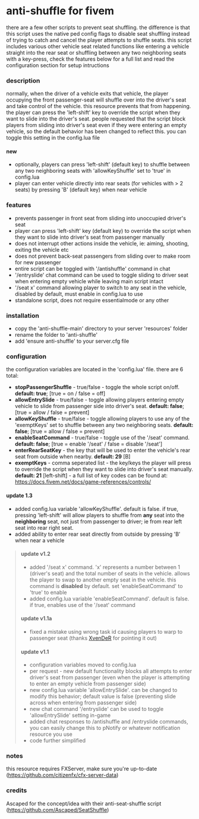 # anti-shuffle for fivem
there are a few other scripts to prevent seat shuffling. the difference is that this script uses the native ped config flags to disable seat shuffling instead of trying to catch and cancel the player attempts to shuffle seats. this script includes various other vehicle seat related functions like entering a vehicle straight into the rear seat or shuffling between any two neighboring seats with a key-press, check the features below for a full list and read the configuration section for setup intructions

### description
normally, when the driver of a vehicle exits that vehicle, the player occupying the front passenger-seat will shuffle over into the driver's seat and take control of the vehicle. this resource prevents that from happening. the player can press the 'left-shift' key to override the script when they want to slide into the driver's seat. people requested that the script block players from sliding into driver's seat even if they were entering an empty vehicle, so the default behavior has been changed to reflect this. you can toggle this setting in the config.lua file

#### new
* optionally, players can press 'left-shift' (default key) to shuffle between any two neighboring seats with 'allowKeyShuffle' set to 'true' in config.lua
* player can enter vehicle directly into rear seats (for vehicles with > 2 seats) by pressing 'B' (default key) when near vehicle
### features
* prevents passenger in front seat from sliding into unoccupied driver's seat
* player can press 'left-shift' key (default key) to override the script when they want to slide into driver's seat from passenger manually
* does not interrupt other actions inside the vehicle, ie: aiming, shooting, exiting the vehicle etc
* does not prevent back-seat passengers from sliding over to make room for new passenger
* entire script can be toggled with '/antishuffle' command in chat
* '/entryslide' chat command can be used to toggle sliding to driver seat when entering empty vehicle while leaving main script intact
* '/seat x' command allowing player to switch to any seat in the vehicle, disabled by default, must enable in config.lua to use
* standalone script, does not require essentialmode or any other

### installation
* copy the 'anti-shuffle-main' directory to your server 'resources' folder
* rename the folder to 'anti-shuffle'
* add 'ensure anti-shuffle' to your server.cfg file

### configuration
the configuration variables are located in the 'config.lua' file. there are 6 total:
* __stopPassengerShuffle__  - true/false  - toggle the whole script on/off. __default: true__; [true = on / false = off]
* __allowEntrySlide__ - true/false  - toggle allowing players entering empty vehicle to slide from passenger side into driver's seat. __default: false__; [true = allow / false = prevent]
* __allowKeyShuffle__ - true/false - toggle allowing players to use any of the 'exemptKeys' set to shuffle between any two neighboring seats. __default: false__; [true = allow / false = prevent]
* __enableSeatCommand__ - true/false - toggle use of the '/seat' command. __default: false__; [true = enable '/seat' / false = disable '/seat']
* __enterRearSeatKey__ - the key that will be used to enter the vehicle's rear seat from outside when nearby. __default: 29__ [B]
* __exemptKeys__  - comma seperated list  - the key/keys the player will press to override the script when they want to slide into driver's seat manually. __default: 21__ [left-shift]  - a full list of key codes can be found at: https://docs.fivem.net/docs/game-references/controls/

#### update 1.3
 * added config.lua variable 'allowKeyShuffle'. default is false. if true, pressing 'left-shift' will allow players to shuffle from __any__ seat into the __neighboring__ seat, not just from passenger to driver; ie from rear left seat into rear right seat.
 * added ability to enter rear seat directly from outside by pressing 'B' when near a vehicle
>#### update v1.2
> * added '/seat x' command. 'x' represents a number between 1 (driver's seat) and the total number of seats in the vehicle. allows the player to swap to another empty seat in the vehicle. this command is __disabled__ by default. set 'enableSeatCommand' to 'true' to enable
> * added config.lua variable 'enableSeatCommand'. default is false. if true, enables use of the '/seat' command
>#### update v1.1a
> * fixed a mistake using wrong task id causing players to warp to passenger seat (thanks <a href="https://github.com/XvenDeR">XvenDeR</a> for pointing it out)
>#### update v1.1
> * configuration variables moved to config.lua
> * per request - new default functionality blocks all attempts to enter driver's seat from passenger (even when the player is attempting to enter an empty vehicle from passenger side)
> * new config.lua variable 'allowEntrySlide'. can be changed to modify this behavior; default value is false (preventing slide across when entering from passenger side)
> * new chat command '/entryslide' can be used to toggle 'allowEntrySlide' setting in-game
> * added chat responses to /antishuffle and /entryslide commands, you can easily change this to pNotify or whatever notification resource you use
> * code further simplified

### notes
this resource requires FXServer, make sure you're up-to-date (https://github.com/citizenfx/cfx-server-data)

### credits
Ascaped for the concept/idea with their anti-seat-shuffle script (https://github.com/Ascaped/SeatShuffle)
